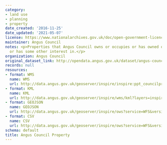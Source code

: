 ```yaml
---
category:
- land use
- planning
- property
date_created: '2016-11-25'
date_updated: '2021-05-07'
license: https://www.nationalarchives.gov.uk/doc/open-government-licence/version/3/
maintainer: Angus Council
notes: <p>Properties that Angus Council owns or occupies or has owned or occupied
  or has some other interest in.</p>
organization: Angus Council
original_dataset_link: http://opendata.angus.gov.uk/dataset/angus-council-property
records: null
resources:
- format: WMS
  name: WMS
  url: http://data.angus.gov.uk/geoserver/inspire/inspire:ppt_councilproperties/wms?service=wms&request=getmap
- format: KML
  name: KML
  url: http://data.angus.gov.uk/geoserver/inspire/wms/kml?layers=inspire:ppt_councilproperties&mode=download
- format: GEOJSON
  name: GEOJSON
  url: http://data.angus.gov.uk/geoserver/inspire/ows?service=WFS&version=1.0.0&request=GetFeature&typeName=inspire:ppt_councilproperties&outputFormat=application%2Fjson&srsName=EPSG:3857
- format: CSV
  name: CSV
  url: http://data.angus.gov.uk/geoserver/inspire/ows?service=WFS&version=1.0.0&request=GetFeature&typeName=inspire:ppt_councilproperties&outputFormat=csv
schema: default
title: Angus Council Property
---
```

